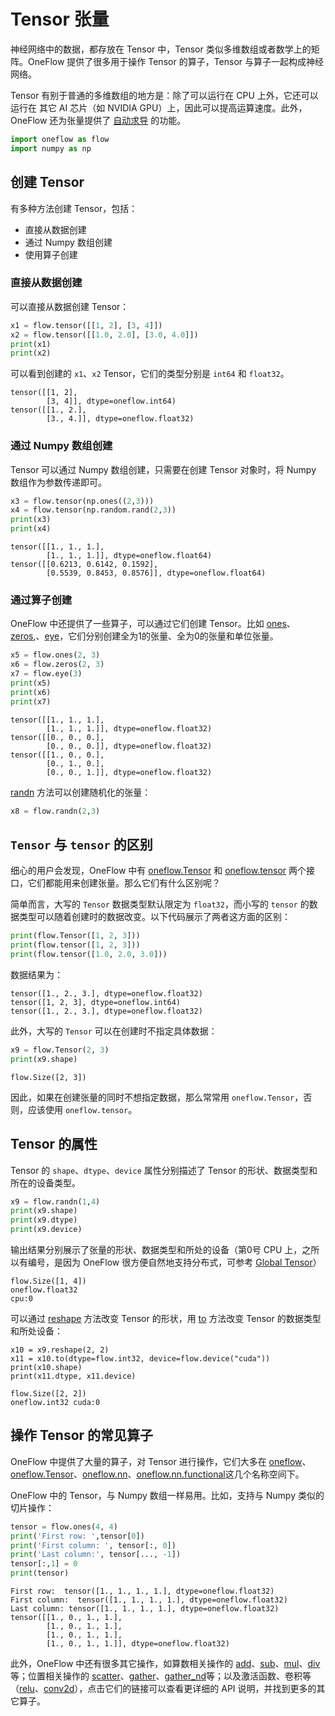 # Tensor 张量

神经网络中的数据，都存放在 Tensor 中，Tensor 类似多维数组或者数学上的矩阵。OneFlow 提供了很多用于操作 Tensor 的算子，Tensor 与算子一起构成神经网络。

Tensor 有别于普通的多维数组的地方是：除了可以运行在 CPU 上外，它还可以运行在 其它 AI 芯片（如 NVIDIA GPU）上，因此可以提高运算速度。此外，OneFlow 还为张量提供了 [自动求导](./05_autograd.md) 的功能。

```python
import oneflow as flow
import numpy as np
```

## 创建 Tensor

有多种方法创建 Tensor，包括：

- 直接从数据创建
- 通过 Numpy 数组创建
- 使用算子创建

### 直接从数据创建

可以直接从数据创建 Tensor：

```python
x1 = flow.tensor([[1, 2], [3, 4]])
x2 = flow.tensor([[1.0, 2.0], [3.0, 4.0]])
print(x1)
print(x2)
```

可以看到创建的 `x1`、`x2` Tensor，它们的类型分别是 `int64` 和 `float32`。

```text
tensor([[1, 2],
        [3, 4]], dtype=oneflow.int64)
tensor([[1., 2.],
        [3., 4.]], dtype=oneflow.float32)
```

### 通过 Numpy 数组创建

Tensor 可以通过 Numpy 数组创建，只需要在创建 Tensor 对象时，将 Numpy 数组作为参数传递即可。

```python
x3 = flow.tensor(np.ones((2,3)))
x4 = flow.tensor(np.random.rand(2,3))
print(x3)
print(x4)
```

```text
tensor([[1., 1., 1.],
        [1., 1., 1.]], dtype=oneflow.float64)
tensor([[0.6213, 0.6142, 0.1592],
        [0.5539, 0.8453, 0.8576]], dtype=oneflow.float64)
```

### 通过算子创建

OneFlow 中还提供了一些算子，可以通过它们创建 Tensor。比如 [ones](https://oneflow.readthedocs.io/en/master/oneflow.html?highlight=oneflow.ones#oneflow.ones)、 [zeros](https://oneflow.readthedocs.io/en/master/oneflow.html?highlight=oneflow.zeros#oneflow.zeros),、[eye](https://oneflow.readthedocs.io/en/master/oneflow.html?highlight=oneflow.eye#oneflow.eye)，它们分别创建全为1的张量、全为0的张量和单位张量。

```python
x5 = flow.ones(2, 3)
x6 = flow.zeros(2, 3)
x7 = flow.eye(3)
print(x5)
print(x6)
print(x7)
```

```text
tensor([[1., 1., 1.],
        [1., 1., 1.]], dtype=oneflow.float32)
tensor([[0., 0., 0.],
        [0., 0., 0.]], dtype=oneflow.float32)
tensor([[1., 0., 0.],
        [0., 1., 0.],
        [0., 0., 1.]], dtype=oneflow.float32)
```

[randn](https://oneflow.readthedocs.io/en/master/oneflow.html?highlight=oneflow.randn#oneflow.randn) 方法可以创建随机化的张量：

```python
x8 = flow.randn(2,3)
```

## `Tensor` 与 `tensor` 的区别

细心的用户会发现，OneFlow 中有 [oneflow.Tensor](https://oneflow.readthedocs.io/en/master/tensor.html?highlight=oneflow.Tensor#oneflow.Tensor) 和 [oneflow.tensor](https://oneflow.readthedocs.io/en/master/oneflow.html?highlight=oneflow.Tensor#oneflow.tensor) 两个接口，它们都能用来创建张量。那么它们有什么区别呢？

简单而言，大写的 `Tensor` 数据类型默认限定为 `float32`，而小写的 `tensor` 的数据类型可以随着创建时的数据改变。以下代码展示了两者这方面的区别：

```python
print(flow.Tensor([1, 2, 3]))
print(flow.tensor([1, 2, 3]))
print(flow.tensor([1.0, 2.0, 3.0]))
```

数据结果为：

```text
tensor([1., 2., 3.], dtype=oneflow.float32)
tensor([1, 2, 3], dtype=oneflow.int64)
tensor([1., 2., 3.], dtype=oneflow.float32)
```

此外，大写的 `Tensor` 可以在创建时不指定具体数据：

```python
x9 = flow.Tensor(2, 3)
print(x9.shape)
```

```text
flow.Size([2, 3])
```

因此，如果在创建张量的同时不想指定数据，那么常常用 `oneflow.Tensor`，否则，应该使用 `oneflow.tensor`。

## Tensor 的属性

Tensor 的 `shape`、`dtype`、`device` 属性分别描述了 Tensor 的形状、数据类型和所在的设备类型。

```python
x9 = flow.randn(1,4)
print(x9.shape)
print(x9.dtype)
print(x9.device)
```

输出结果分别展示了张量的形状、数据类型和所处的设备（第0号 CPU 上，之所以有编号，是因为 OneFlow 很方便自然地支持分布式，可参考 [Global Tensor](../parallelism/03_consistent_tensor.md)）

```text
flow.Size([1, 4])
oneflow.float32
cpu:0
```

可以通过 [reshape](https://oneflow.readthedocs.io/en/master/oneflow.html?highlight=oneflow.reshape#oneflow.reshape) 方法改变 Tensor 的形状，用 [to](https://oneflow.readthedocs.io/en/master/tensor.html?highlight=Tensor.to#oneflow.Tensor.to) 方法改变 Tensor 的数据类型和所处设备：

```
x10 = x9.reshape(2, 2)
x11 = x10.to(dtype=flow.int32, device=flow.device("cuda"))
print(x10.shape)
print(x11.dtype, x11.device)
```

```text
flow.Size([2, 2])
oneflow.int32 cuda:0
```

## 操作 Tensor 的常见算子

OneFlow 中提供了大量的算子，对 Tensor 进行操作，它们大多在 [oneflow](https://oneflow.readthedocs.io/en/master/oneflow.html)、[oneflow.Tensor](https://oneflow.readthedocs.io/en/master/tensor.html)、[oneflow.nn](https://oneflow.readthedocs.io/en/master/nn.html)、[oneflow.nn.functional](https://oneflow.readthedocs.io/en/v0.8.1/nn.functional.html)这几个名称空间下。

OneFlow 中的 Tensor，与 Numpy 数组一样易用。比如，支持与 Numpy 类似的切片操作：

```python
tensor = flow.ones(4, 4)
print('First row: ',tensor[0])
print('First column: ', tensor[:, 0])
print('Last column:', tensor[..., -1])
tensor[:,1] = 0
print(tensor)
```

```text
First row:  tensor([1., 1., 1., 1.], dtype=oneflow.float32)
First column:  tensor([1., 1., 1., 1.], dtype=oneflow.float32)
Last column: tensor([1., 1., 1., 1.], dtype=oneflow.float32)
tensor([[1., 0., 1., 1.],
        [1., 0., 1., 1.],
        [1., 0., 1., 1.],
        [1., 0., 1., 1.]], dtype=oneflow.float32)
```

此外，OneFlow 中还有很多其它操作，如算数相关操作的 [add](https://oneflow.readthedocs.io/en/master/oneflow.html?highlight=oneflow.add#oneflow.add)、[sub](https://oneflow.readthedocs.io/en/master/oneflow.html?highlight=oneflow.sub#oneflow.sub)、[mul](https://oneflow.readthedocs.io/en/master/oneflow.html?highlight=oneflow.mul#oneflow.mul)、[div](https://oneflow.readthedocs.io/en/master/oneflow.html?highlight=oneflow.div#oneflow.div)等；位置相关操作的 [scatter](https://oneflow.readthedocs.io/en/master/oneflow.html?highlight=oneflow.scatter#oneflow.scatter)、[gather](https://oneflow.readthedocs.io/en/master/oneflow.html?highlight=oneflow.gather#oneflow.gather)、[gather_nd](https://oneflow.readthedocs.io/en/master/oneflow.html?highlight=oneflow.gather_nd#oneflow.gather_nd)等；以及激活函数、卷积等（[relu](https://oneflow.readthedocs.io/en/master/functional.html?highlight=oneflow.relu#oneflow.nn.functional.relu)、[conv2d](https://oneflow.readthedocs.io/en/master/functional.html?highlight=oneflow.conv2d#oneflow.nn.functional.conv2d)），点击它们的链接可以查看更详细的 API 说明，并找到更多的其它算子。

